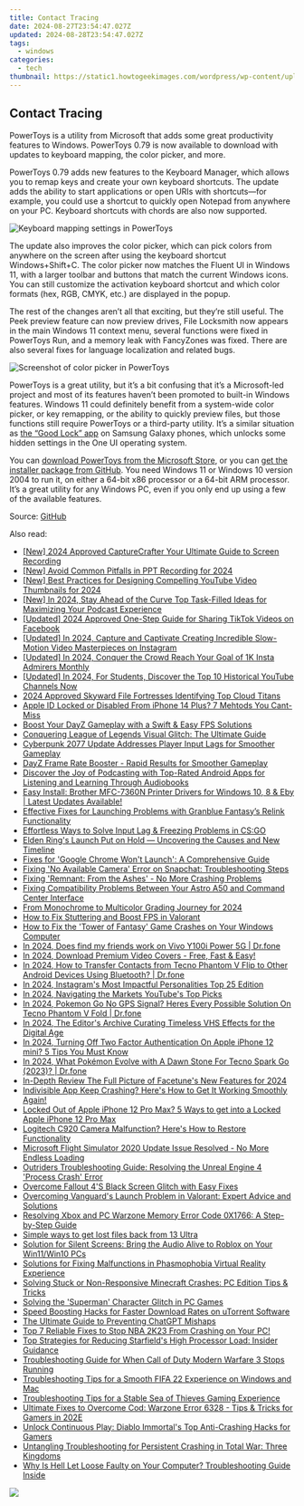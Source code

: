 ```yaml
---
title: Contact Tracing
date: 2024-08-27T23:54:47.027Z
updated: 2024-08-28T23:54:47.027Z
tags:
  - windows
categories:
  - tech
thumbnail: https://static1.howtogeekimages.com/wordpress/wp-content/uploads/2024/03/powertoys1.jpg
---
```


## Contact Tracing

PowerToys is a utility from Microsoft that adds some great productivity features to Windows. PowerToys 0.79 is now available to download with updates to keyboard mapping, the color picker, and more.

 PowerToys 0.79 adds new features to the Keyboard Manager, which allows you to remap keys and create your own keyboard shortcuts. The update adds the ability to start applications or open URIs with shortcuts—for example, you could use a shortcut to quickly open Notepad from anywhere on your PC. Keyboard shortcuts with chords are also now supported.

![Keyboard mapping settings in PowerToys](https://static1.howtogeekimages.com/wordpress/wp-content/uploads/2024/03/clipboard-mar-4-2024-at-2-53-pm.png) 

 The update also improves the color picker, which can pick colors from anywhere on the screen after using the keyboard shortcut Windows+Shift+C. The color picker now matches the Fluent UI in Windows 11, with a larger toolbar and buttons that match the current Windows icons. You can still customize the activation keyboard shortcut and which color formats (hex, RGB, CMYK, etc.) are displayed in the popup.

 The rest of the changes aren’t all that exciting, but they’re still useful. The Peek preview feature can now preview drives, File Locksmith now appears in the main Windows 11 context menu, several functions were fixed in PowerToys Run, and a memory leak with FancyZones was fixed. There are also several fixes for language localization and related bugs.

![Screenshot of color picker in PowerToys](https://static1.howtogeekimages.com/wordpress/wp-content/uploads/2024/03/clipboard-mar-4-2024-at-3-33-pm.png) 

 PowerToys is a great utility, but it’s a bit confusing that it’s a Microsoft-led project and most of its features haven’t been promoted to built-in Windows features. Windows 11 could definitely benefit from a system-wide color picker, or key remapping, or the ability to quickly preview files, but those functions still require PowerToys or a third-party utility. It’s a similar situation as [the “Good Lock” app](https://extra-skills.techidaily.com/in-2024-metaverse-mastery-rapidly-assemble-your-digital-self/) on Samsung Galaxy phones, which unlocks some hidden settings in the One UI operating system.

 You can [download PowerToys from the Microsoft Store](https://apps.microsoft.com/detail/xp89dcgq3k6vld), or you can [get the installer package from GitHub](https://github.com/microsoft/PowerToys/releases/latest/). You need Windows 11 or Windows 10 version 2004 to run it, on either a 64-bit x86 processor or a 64-bit ARM processor. It’s a great utility for any Windows PC, even if you only end up using a few of the available features.

 Source: [GitHub](https://github.com/microsoft/PowerToys/releases/tag/v0.79.0)

<ins class="adsbygoogle"
     style="display:block"
     data-ad-format="autorelaxed"
     data-ad-client="ca-pub-7571918770474297"
     data-ad-slot="1223367746"></ins>



<ins class="adsbygoogle"
     style="display:block"
     data-ad-client="ca-pub-7571918770474297"
     data-ad-slot="8358498916"
     data-ad-format="auto"
     data-full-width-responsive="true"></ins>

<span class="atpl-alsoreadstyle">Also read:</span>
<div><ul>
<li><a href="https://screen-video-capture.techidaily.com/new-2024-approved-capturecrafter-your-ultimate-guide-to-screen-recording/"><u>[New] 2024 Approved  CaptureCrafter  Your Ultimate Guide to Screen Recording</u></a></li>
<li><a href="https://screen-activity-recording.techidaily.com/new-avoid-common-pitfalls-in-ppt-recording-for-2024/"><u>[New] Avoid Common Pitfalls in PPT Recording for 2024</u></a></li>
<li><a href="https://facebook-video-share.techidaily.com/new-best-practices-for-designing-compelling-youtube-video-thumbnails-for-2024/"><u>[New] Best Practices for Designing Compelling YouTube Video Thumbnails for 2024</u></a></li>
<li><a href="https://article-knowledge.techidaily.com/new-in-2024-stay-ahead-of-the-curve-top-task-filled-ideas-for-maximizing-your-podcast-experience/"><u>[New] In 2024, Stay Ahead of the Curve  Top Task-Filled Ideas for Maximizing Your Podcast Experience</u></a></li>
<li><a href="https://facebook-video-recording.techidaily.com/updated-2024-approved-one-step-guide-for-sharing-tiktok-videos-on-facebook/"><u>[Updated] 2024 Approved  One-Step Guide for Sharing TikTok Videos on Facebook</u></a></li>
<li><a href="https://instagram-video-files.techidaily.com/updated-in-2024-capture-and-captivate-creating-incredible-slow-motion-video-masterpieces-on-instagram/"><u>[Updated] In 2024, Capture and Captivate  Creating Incredible Slow-Motion Video Masterpieces on Instagram</u></a></li>
<li><a href="https://instagram-videos.techidaily.com/updated-in-2024-conquer-the-crowd-reach-your-goal-of-1k-insta-admirers-monthly/"><u>[Updated] In 2024, Conquer the Crowd  Reach Your Goal of 1K Insta Admirers Monthly</u></a></li>
<li><a href="https://eaxpv-info.techidaily.com/updated-in-2024-for-students-discover-the-top-10-historical-youtube-channels-now/"><u>[Updated] In 2024, For Students, Discover the Top 10 Historical YouTube Channels Now</u></a></li>
<li><a href="https://extra-skills.techidaily.com/2024-approved-skyward-file-fortresses-identifying-top-cloud-titans/"><u>2024 Approved  Skyward File Fortresses  Identifying Top Cloud Titans</u></a></li>
<li><a href="https://apple-account.techidaily.com/apple-id-locked-or-disabled-from-iphone-14-plus-7-mehtods-you-cant-miss-by-drfone-ios/"><u>Apple ID Locked or Disabled From iPhone 14 Plus? 7 Mehtods You Cant-Miss</u></a></li>
<li><a href="https://win-answers.techidaily.com/boost-your-dayz-gameplay-with-a-swift-and-easy-fps-solutions/"><u>Boost Your DayZ Gameplay with a Swift & Easy FPS Solutions</u></a></li>
<li><a href="https://win-answers.techidaily.com/conquering-league-of-legends-visual-glitch-the-ultimate-guide/"><u>Conquering League of Legends Visual Glitch: The Ultimate Guide</u></a></li>
<li><a href="https://win-answers.techidaily.com/cyberpunk-2077-update-addresses-player-input-lags-for-smoother-gameplay/"><u>Cyberpunk 2077 Update Addresses Player Input Lags for Smoother Gameplay</u></a></li>
<li><a href="https://win-answers.techidaily.com/1722982394923-dayz-frame-rate-booster-rapid-results-for-smoother-gameplay/"><u>DayZ Frame Rate Booster - Rapid Results for Smoother Gameplay</u></a></li>
<li><a href="https://techno-recovery.techidaily.com/discover-the-joy-of-podcasting-with-top-rated-android-apps-for-listening-and-learning-through-audiobooks/"><u>Discover the Joy of Podcasting with Top-Rated Android Apps for Listening and Learning Through Audiobooks</u></a></li>
<li><a href="https://hardware-updates.techidaily.com/1722977650151-easy-install-brother-mfc-7360n-printer-drivers-for-windows-10-8-and-eby-latest-updates-available/"><u>Easy Install: Brother MFC-7360N Printer Drivers for Windows 10, 8 & Eby | Latest Updates Available!</u></a></li>
<li><a href="https://win-answers.techidaily.com/effective-fixes-for-launching-problems-with-granblue-fantasys-relink-functionality/"><u>Effective Fixes for Launching Problems with Granblue Fantasy’s Relink Functionality</u></a></li>
<li><a href="https://win-answers.techidaily.com/effortless-ways-to-solve-input-lag-and-freezing-problems-in-csgo/"><u>Effortless Ways to Solve Input Lag & Freezing Problems in CS:GO</u></a></li>
<li><a href="https://win-answers.techidaily.com/elden-rings-launch-put-on-hold-uncovering-the-causes-and-new-timeline/"><u>Elden Ring's Launch Put on Hold — Uncovering the Causes and New Timeline</u></a></li>
<li><a href="https://win-answers.techidaily.com/fixes-for-google-chrome-wont-launch-a-comprehensive-guide/"><u>Fixes for 'Google Chrome Won't Launch': A Comprehensive Guide</u></a></li>
<li><a href="https://win-answers.techidaily.com/fixing-no-available-camera-error-on-snapchat-troubleshooting-steps/"><u>Fixing 'No Available Camera' Error on Snapchat: Troubleshooting Steps</u></a></li>
<li><a href="https://win-answers.techidaily.com/fixing-remnant-from-the-ashes-no-more-crashing-problems/"><u>Fixing 'Remnant: From the Ashes' - No More Crashing Problems</u></a></li>
<li><a href="https://win-answers.techidaily.com/fixing-compatibility-problems-between-your-astro-a50-and-command-center-interface/"><u>Fixing Compatibility Problems Between Your Astro A50 and Command Center Interface</u></a></li>
<li><a href="https://some-techniques.techidaily.com/from-monochrome-to-multicolor-grading-journey-for-2024/"><u>From Monochrome to Multicolor  Grading Journey for 2024</u></a></li>
<li><a href="https://win-answers.techidaily.com/how-to-fix-stuttering-and-boost-fps-in-valorant/"><u>How to Fix Stuttering and Boost FPS in Valorant</u></a></li>
<li><a href="https://win-answers.techidaily.com/how-to-fix-the-tower-of-fantasy-game-crashes-on-your-windows-computer/"><u>How to Fix the 'Tower of Fantasy' Game Crashes on Your Windows Computer</u></a></li>
<li><a href="https://review-topics.techidaily.com/in-2024-does-find-my-friends-work-on-vivo-y100i-power-5g-drfone-by-drfone-virtual-android/"><u>In 2024, Does find my friends work on Vivo Y100i Power 5G | Dr.fone</u></a></li>
<li><a href="https://facebook-record-videos.techidaily.com/in-2024-download-premium-video-covers-free-fast-and-easy/"><u>In 2024, Download Premium Video Covers - Free, Fast & Easy!</u></a></li>
<li><a href="https://android-transfer.techidaily.com/in-2024-how-to-transfer-contacts-from-tecno-phantom-v-flip-to-other-android-devices-using-bluetooth-drfone-by-drfone-transfer-from-android-transfer-from-android/"><u>In 2024, How to Transfer Contacts from Tecno Phantom V Flip to Other Android Devices Using Bluetooth? | Dr.fone</u></a></li>
<li><a href="https://instagram-video-files.techidaily.com/in-2024-instagrams-most-impactful-personalities-top-25-edition/"><u>In 2024, Instagram's Most Impactful Personalities  Top 25 Edition</u></a></li>
<li><a href="https://youtube-data.techidaily.com/24-navigating-the-markets-youtubes-top-picks/"><u>In 2024, Navigating the Markets  YouTube's Top Picks</u></a></li>
<li><a href="https://android-pokemon-go.techidaily.com/in-2024-pokemon-go-no-gps-signal-heres-every-possible-solution-on-tecno-phantom-v-fold-drfone-by-drfone-virtual-android/"><u>In 2024, Pokemon Go No GPS Signal? Heres Every Possible Solution On Tecno Phantom V Fold | Dr.fone</u></a></li>
<li><a href="https://some-approaches.techidaily.com/in-2024-the-editors-archive-curating-timeless-vhs-effects-for-the-digital-age/"><u>In 2024, The Editor's Archive  Curating Timeless VHS Effects for the Digital Age</u></a></li>
<li><a href="https://apple-account.techidaily.com/in-2024-turning-off-two-factor-authentication-on-apple-iphone-12-mini-5-tips-you-must-know-by-drfone-ios/"><u>In 2024, Turning Off Two Factor Authentication On Apple iPhone 12 mini? 5 Tips You Must Know</u></a></li>
<li><a href="https://android-pokemon-go.techidaily.com/in-2024-what-pokemon-evolve-with-a-dawn-stone-for-tecno-spark-go-2023-drfone-by-drfone-virtual-android/"><u>In 2024, What Pokémon Evolve with A Dawn Stone For Tecno Spark Go (2023)? | Dr.fone</u></a></li>
<li><a href="https://some-knowledge.techidaily.com/in-depth-review-the-full-picture-of-facetunes-new-features-for-2024/"><u>In-Depth Review  The Full Picture of Facetune's New Features for 2024</u></a></li>
<li><a href="https://win-answers.techidaily.com/1723004250438-indivisible-app-keep-crashing-heres-how-to-get-it-working-smoothly-again/"><u>Indivisible App Keep Crashing? Here's How to Get It Working Smoothly Again!</u></a></li>
<li><a href="https://ios-unlock.techidaily.com/locked-out-of-apple-iphone-12-pro-max-5-ways-to-get-into-a-locked-apple-iphone-12-pro-max-by-drfone-ios/"><u>Locked Out of Apple iPhone 12 Pro Max? 5 Ways to get into a Locked Apple iPhone 12 Pro Max</u></a></li>
<li><a href="https://win-answers.techidaily.com/logitech-c920-camera-malfunction-heres-how-to-restore-functionality/"><u>Logitech C920 Camera Malfunction? Here's How to Restore Functionality</u></a></li>
<li><a href="https://win-answers.techidaily.com/microsoft-flight-simulator-2020-update-issue-resolved-no-more-endless-loading/"><u>Microsoft Flight Simulator 2020 Update Issue Resolved - No More Endless Loading</u></a></li>
<li><a href="https://win-answers.techidaily.com/outriders-troubleshooting-guide-resolving-the-unreal-engine-4-process-crash-error/"><u>Outriders Troubleshooting Guide: Resolving the Unreal Engine 4 'Process Crash' Error</u></a></li>
<li><a href="https://win-answers.techidaily.com/1722992004876-overcome-fallout-4s-black-screen-glitch-with-easy-fixes/"><u>Overcome Fallout 4'S Black Screen Glitch with Easy Fixes</u></a></li>
<li><a href="https://win-answers.techidaily.com/overcoming-vanguards-launch-problem-in-valorant-expert-advice-and-solutions/"><u>Overcoming Vanguard's Launch Problem in Valorant: Expert Advice and Solutions</u></a></li>
<li><a href="https://win-answers.techidaily.com/resolving-xbox-and-pc-warzone-memory-error-code-0x1766-a-step-by-step-guide/"><u>Resolving Xbox and PC Warzone Memory Error Code 0X1766: A Step-by-Step Guide</u></a></li>
<li><a href="https://techidaily.com/simple-ways-to-get-lost-files-back-from-13-ultra-by-fonelab-android-recover-data/"><u>Simple ways to get lost files back from 13 Ultra</u></a></li>
<li><a href="https://win-answers.techidaily.com/solution-for-silent-screens-bring-the-audio-alive-to-roblox-on-your-win11win10-pcs/"><u>Solution for Silent Screens: Bring the Audio Alive to Roblox on Your Win11/Win10 PCs</u></a></li>
<li><a href="https://win-answers.techidaily.com/solutions-for-fixing-malfunctions-in-phasmophobia-virtual-reality-experience/"><u>Solutions for Fixing Malfunctions in Phasmophobia Virtual Reality Experience</u></a></li>
<li><a href="https://win-answers.techidaily.com/solving-stuck-or-non-responsive-minecraft-crashes-pc-edition-tips-and-tricks/"><u>Solving Stuck or Non-Responsive Minecraft Crashes: PC Edition Tips & Tricks</u></a></li>
<li><a href="https://win-answers.techidaily.com/solving-the-superman-character-glitch-in-pc-games/"><u>Solving the 'Superman' Character Glitch in PC Games</u></a></li>
<li><a href="https://win-answers.techidaily.com/speed-boosting-hacks-for-faster-download-rates-on-utorrent-software/"><u>Speed Boosting Hacks for Faster Download Rates on uTorrent Software</u></a></li>
<li><a href="https://tech-savvy.techidaily.com/the-ultimate-guide-to-preventing-chatgpt-mishaps/"><u>The Ultimate Guide to Preventing ChatGPT Mishaps</u></a></li>
<li><a href="https://win-answers.techidaily.com/top-7-reliable-fixes-to-stop-nba-2k23-from-crashing-on-your-pc/"><u>Top 7 Reliable Fixes to Stop NBA 2K23 From Crashing on Your PC!</u></a></li>
<li><a href="https://win-answers.techidaily.com/top-strategies-for-reducing-starfields-high-processor-load-insider-guidance/"><u>Top Strategies for Reducing Starfield's High Processor Load: Insider Guidance</u></a></li>
<li><a href="https://win-answers.techidaily.com/troubleshooting-guide-for-when-call-of-duty-modern-warfare-3-stops-running/"><u>Troubleshooting Guide for When Call of Duty Modern Warfare 3 Stops Running</u></a></li>
<li><a href="https://win-answers.techidaily.com/troubleshooting-tips-for-a-smooth-fifa-22-experience-on-windows-and-mac/"><u>Troubleshooting Tips for a Smooth FIFA 22 Experience on Windows and Mac</u></a></li>
<li><a href="https://win-answers.techidaily.com/troubleshooting-tips-for-a-stable-sea-of-thieves-gaming-experience/"><u>Troubleshooting Tips for a Stable Sea of Thieves Gaming Experience</u></a></li>
<li><a href="https://win-answers.techidaily.com/ultimate-fixes-to-overcome-cod-warzone-error-6328-tips-and-tricks-for-gamers-in-202e/"><u>Ultimate Fixes to Overcome Cod: Warzone Error 6328 - Tips & Tricks for Gamers in 202E</u></a></li>
<li><a href="https://win-answers.techidaily.com/unlock-continuous-play-diablo-immortals-top-anti-crashing-hacks-for-gamers/"><u>Unlock Continuous Play: Diablo Immortal's Top Anti-Crashing Hacks for Gamers</u></a></li>
<li><a href="https://win-blog.techidaily.com/untangling-troubleshooting-for-persistent-crashing-in-total-war-three-kingdoms/"><u>Untangling Troubleshooting for Persistent Crashing in Total War: Three Kingdoms</u></a></li>
<li><a href="https://win-answers.techidaily.com/why-is-hell-let-loose-faulty-on-your-computer-troubleshooting-guide-inside/"><u>Why Is Hell Let Loose Faulty on Your Computer? Troubleshooting Guide Inside</u></a></li>
</ul></div>

<!-- affiliate ads begin -->
<a href="https://secure.2checkout.com/order/checkout.php?PRODS=3851655&QTY=1&AFFILIATE=108875&CART=1"><img src="http://www.aiseesoft.com/avangate/30p/banner.jpg" border="0"></a>
<!-- affiliate ads end -->